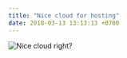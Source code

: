 ```yaml
---
title: "Nice cloud for hosting"
date: 2018-03-13 13:13:13 +0700
---
```


![Nice cloud right?](https://images.unsplash.com/photo-1660943943031-7eff9f904fde?ixlib=rb-4.0.3&ixid=MnwxMjA3fDB8MHxwaG90by1wYWdlfHx8fGVufDB8fHx8&auto=format&fit=crop&w=1170&q=80)
 